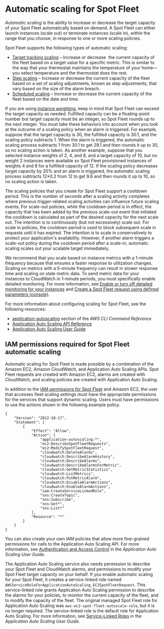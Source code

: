# Automatic scaling for Spot Fleet<a name="spot-fleet-automatic-scaling"></a>

*Automatic scaling* is the ability to increase or decrease the target capacity of your Spot Fleet automatically based on demand\. A Spot Fleet can either launch instances \(scale out\) or terminate instances \(scale in\), within the range that you choose, in response to one or more scaling policies\.

Spot Fleet supports the following types of automatic scaling:
+ [Target tracking scaling](spot-fleet-target-tracking.md) – Increase or decrease  the current capacity of the fleet based on a target value for a specific metric\. This is similar to the way that your thermostat maintains the temperature of your home—you select temperature and the thermostat does the rest\.
+ [Step scaling](spot-fleet-step-scaling.md) – Increase or decrease the current capacity of the fleet based on a set of scaling adjustments, known as step adjustments, that vary based on the size of the alarm breach\.
+ [Scheduled scaling](spot-fleet-scheduled-scaling.md) – Increase or decrease the current capacity of the fleet based on the date and time\.

If you are using [instance weighting](spot-instance-weighting.md), keep in mind that Spot Fleet can exceed the target capacity as needed\. Fulfilled capacity can be a floating\-point number but target capacity must be an integer, so Spot Fleet rounds up to the next integer\. You must take these behaviors into account when you look at the outcome of a scaling policy when an alarm is triggered\. For example, suppose that the target capacity is 30, the fulfilled capacity is 30\.1, and the scaling policy subtracts 1\. When the alarm is triggered, the automatic scaling process subtracts 1 from 30\.1 to get 29\.1 and then rounds it up to 30, so no scaling action is taken\. As another example, suppose that you selected instance weights of 2, 4, and 8, and a target capacity of 10, but no weight 2 instances were available so Spot Fleet provisioned instances of weights 4 and 8 for a fulfilled capacity of 12\. If the scaling policy decreases target capacity by 20% and an alarm is triggered, the automatic scaling process subtracts 12\*0\.2 from 12 to get 9\.6 and then rounds it up to 10, so no scaling action is taken\.

The scaling policies that you create for Spot Fleet support a cooldown period\. This is the number of seconds after a scaling activity completes where previous trigger\-related scaling activities can influence future scaling events\. For scale\-out policies, while the cooldown period is in effect, the capacity that has been added by the previous scale\-out event that initiated the cooldown is calculated as part of the desired capacity for the next scale out\. The intention is to continuously \(but not excessively\) scale out\. For scale in policies, the cooldown period is used to block subsequent scale in requests until it has expired\. The intention is to scale in conservatively to protect your application's availability\. However, if another alarm triggers a scale\-out policy during the cooldown period after a scale\-in, automatic scaling scales out your scalable target immediately\.

We recommend that you scale based on instance metrics with a 1\-minute frequency because that ensures a faster response to utilization changes\. Scaling on metrics with a 5\-minute frequency can result in slower response time and scaling on stale metric data\. To send metric data for your instances to CloudWatch in 1\-minute periods, you must specifically enable detailed monitoring\. For more information, see [Enable or turn off detailed monitoring for your instances](using-cloudwatch-new.md) and [Create a Spot Fleet request using defined parameters \(console\)](work-with-spot-fleets.md#create-spot-fleet-advanced)\.

For more information about configuring scaling for Spot Fleet, see the following resources:
+ [application\-autoscaling](https://docs.aws.amazon.com/cli/latest/reference/application-autoscaling) section of the *AWS CLI Command Reference*
+ [Application Auto Scaling API Reference](https://docs.aws.amazon.com/autoscaling/application/APIReference/)
+ [Application Auto Scaling User Guide](https://docs.aws.amazon.com/autoscaling/application/userguide/)

## IAM permissions required for Spot Fleet automatic scaling<a name="spot-fleet-auto-scaling-IAM"></a>

Automatic scaling for Spot Fleet is made possible by a combination of the Amazon EC2, Amazon CloudWatch, and Application Auto Scaling APIs\. Spot Fleet requests are created with Amazon EC2, alarms are created with CloudWatch, and scaling policies are created with Application Auto Scaling\. 

In addition to the [IAM permissions for Spot Fleet](work-with-spot-fleets.md#spot-fleet-iam-users) and Amazon EC2, the user that accesses fleet scaling settings must have the appropriate permissions for the services that support dynamic scaling\. Users must have permissions to use the actions shown in the following example policy\. 

```
{
    "Version": "2012-10-17",
    "Statement": [
        {
            "Effect": "Allow",
            "Action": [
                "application-autoscaling:*",
                "ec2:DescribeSpotFleetRequests",
                "ec2:ModifySpotFleetRequest",
                "cloudwatch:DeleteAlarms",
                "cloudwatch:DescribeAlarmHistory",
                "cloudwatch:DescribeAlarms",
                "cloudwatch:DescribeAlarmsForMetric",
                "cloudwatch:GetMetricStatistics",
                "cloudwatch:ListMetrics",
                "cloudwatch:PutMetricAlarm",
                "cloudwatch:DisableAlarmActions",
                "cloudwatch:EnableAlarmActions",
                "iam:CreateServiceLinkedRole",
                "sns:CreateTopic",
                "sns:Subscribe",
                "sns:Get*",
                "sns:List*"
            ],
            "Resource": "*"
        }
    ]
}
```

You can also create your own IAM policies that allow more fine\-grained permissions for calls to the Application Auto Scaling API\. For more information, see [Authentication and Access Control](https://docs.aws.amazon.com/autoscaling/application/userguide/auth-and-access-control.html) in the *Application Auto Scaling User Guide*\.

The Application Auto Scaling service also needs permission to describe your Spot Fleet and CloudWatch alarms, and permissions to modify your Spot Fleet target capacity on your behalf\. If you enable automatic scaling for your Spot Fleet, it creates a service\-linked role named `AWSServiceRoleForApplicationAutoScaling_EC2SpotFleetRequest`\. This service\-linked role grants Application Auto Scaling permission to describe the alarms for your policies, to monitor the current capacity of the fleet, and to modify the capacity of the fleet\. The original managed Spot Fleet role for Application Auto Scaling was `aws-ec2-spot-fleet-autoscale-role`, but it is no longer required\. The service\-linked role is the default role for Application Auto Scaling\. For more information, see [Service\-Linked Roles](https://docs.aws.amazon.com/autoscaling/application/userguide/application-auto-scaling-service-linked-roles.html) in the *Application Auto Scaling User Guide*\.